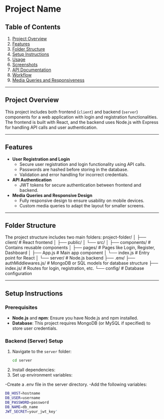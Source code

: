 # Project Name

## Table of Contents
1. [Project Overview](#project-overview)
2. [Features](#features)
3. [Folder Structure](#folder-structure)
4. [Setup Instructions](#setup-instructions)
5. [Usage](#usage)
6. [Screenshots](#screenshots)
7. [API Documentation](#api-documentation)
8. [Workflow](#workflow)
9. [Media Queries and Responsiveness](#media-queries-and-responsiveness)

---

## Project Overview

This project includes both frontend (`client`) and backend (`server`) components for a web application with login and registration functionalities. The frontend is built with React, and the backend uses Node.js with Express for handling API calls and user authentication.

---

## Features

- **User Registration and Login**
  - Secure user registration and login functionality using API calls.
  - Passwords are hashed before storing in the database.
  - Validation and error handling for incorrect credentials.
- **API Authentication**
  - JWT tokens for secure authentication between frontend and backend.
- **Media Queries and Responsive Design**
  - Fully responsive design to ensure usability on mobile devices.
  - Custom media queries to adapt the layout for smaller screens.

---

## Folder Structure

The project structure includes two main folders:
project-folder/
│
├── client/         # React frontend
│   ├── public/
│   └── src/
│       ├── components/       # Contains reusable components
│       ├── pages/            # Pages like Login, Register, Dashboard
│       ├── App.js            # Main app component
│       └── index.js          # Entry point for React
│
└── server/         # Node.js backend
    ├── .env/
    ├── authMiddlewares.js/                # MongoDB or SQL models for database structure
    ├── index.js/                # Routes for login, registration, etc.
    └── config/                # Database configuration

---

## Setup Instructions

### Prerequisites

- **Node.js** and **npm**: Ensure you have Node.js and npm installed.
- **Database**: This project requires MongoDB (or MySQL if specified) to store user credentials.

### Backend (Server) Setup

1. Navigate to the `server` folder:
   ```bash
   cd server
2. Install dependencies:
3. Set up environment variables:

-Create a .env file in the server directory.
-Add the following variables:
  ```bash
  DB_HOST=hostname
  DB_USER=username
  DB_PASSWORD=password
  DB_NAME=db_name
  JWT_SECRET=your_jwt_key'








